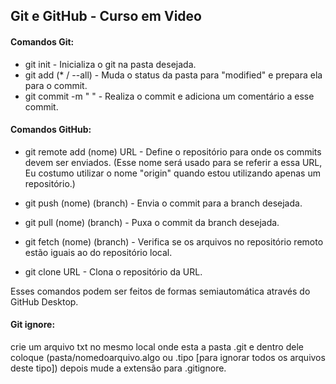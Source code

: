 ## Git e GitHub - Curso em Video



#### Comandos Git:

+ git init - Inicializa o git na pasta desejada.
+ git add (* / --all)  - Muda o status da pasta para "modified" e prepara ela para o commit.
+ git commit -m " " - Realiza o commit e adiciona um comentário a esse commit.




#### Comandos GitHub:

+ git remote add  (nome) URL - Define o repositório para onde os commits devem ser enviados. (Esse nome será usado para se referir a essa URL, Eu costumo utilizar o nome  "origin" quando estou utilizando apenas um repositório.)

+ git push (nome) (branch) - Envia o commit para a branch desejada.

+ git pull (nome) (branch) - Puxa o commit da branch desejada.

+ git fetch (nome) (branch) - Verifica se os arquivos no repositório remoto estão iguais ao do  repositório local. 

+ git clone URL - Clona o repositório da URL.

  

Esses comandos podem ser feitos de formas semiautomática através do GitHub Desktop.



#### Git ignore:

crie um arquivo txt no mesmo local onde esta a pasta .git e dentro dele coloque (pasta/nomedoarquivo.algo ou .tipo [para ignorar todos os arquivos deste tipo]) depois mude a extensão para  .gitignore. 





